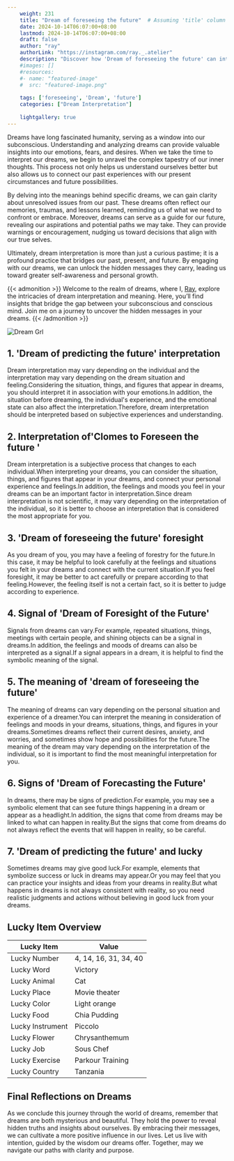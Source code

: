 ```yaml
---
    weight: 231
    title: "Dream of foreseeing the future"  # Assuming 'title' column exists
    date: 2024-10-14T06:07:00+08:00
    lastmod: 2024-10-14T06:07:00+08:00
    draft: false
    author: "ray"
    authorLink: "https://instagram.com/ray._.atelier"
    description: "Discover how 'Dream of foreseeing the future' can interpret your future and uncover its significant meanings in your life."
    #images: []
    #resources:
    #- name: "featured-image"
    #  src: "featured-image.png"
    
    tags: ['foreseeing', 'Dream', 'future']
    categories: ["Dream Interpretation"]
    
    lightgallery: true
---
```

    
Dreams have long fascinated humanity, serving as a window into our subconscious. Understanding and analyzing dreams can provide valuable insights into our emotions, fears, and desires. When we take the time to interpret our dreams, we begin to unravel the complex tapestry of our inner thoughts. This process not only helps us understand ourselves better but also allows us to connect our past experiences with our present circumstances and future possibilities.

By delving into the meanings behind specific dreams, we can gain clarity about unresolved issues from our past. These dreams often reflect our memories, traumas, and lessons learned, reminding us of what we need to confront or embrace. Moreover, dreams can serve as a guide for our future, revealing our aspirations and potential paths we may take. They can provide warnings or encouragement, nudging us toward decisions that align with our true selves.

Ultimately, dream interpretation is more than just a curious pastime; it is a profound practice that bridges our past, present, and future. By engaging with our dreams, we can unlock the hidden messages they carry, leading us toward greater self-awareness and personal growth.

{{< admonition >}}
Welcome to the realm of dreams, where I, [Ray](https://instagram.com/ray._.atelier), explore the intricacies of dream interpretation and meaning. Here, you’ll find insights that bridge the gap between your subconscious and conscious mind. Join me on a journey to uncover the hidden messages in your dreams.
{{< /admonition >}}

![Dream Grl](https://cdn.pixabay.com/photo/2017/11/02/03/35/gothic-2910057_1280.jpg "Dream Grl")

## 1. 'Dream of predicting the future' interpretation
Dream interpretation may vary depending on the individual and the interpretation may vary depending on the dream situation and feeling.Considering the situation, things, and figures that appear in dreams, you should interpret it in association with your emotions.In addition, the situation before dreaming, the individual's experience, and the emotional state can also affect the interpretation.Therefore, dream interpretation should be interpreted based on subjective experiences and understanding.

## 2. Interpretation of'Clomes to Foreseen the future '
Dream interpretation is a subjective process that changes to each individual.When interpreting your dreams, you can consider the situation, things, and figures that appear in your dreams, and connect your personal experience and feelings.In addition, the feelings and moods you feel in your dreams can be an important factor in interpretation.Since dream interpretation is not scientific, it may vary depending on the interpretation of the individual, so it is better to choose an interpretation that is considered the most appropriate for you.

## 3. 'Dream of foreseeing the future' foresight
As you dream of you, you may have a feeling of forestry for the future.In this case, it may be helpful to look carefully at the feelings and situations you felt in your dreams and connect with the current situation.If you feel foresight, it may be better to act carefully or prepare according to that feeling.However, the feeling itself is not a certain fact, so it is better to judge according to experience.

## 4. Signal of 'Dream of Foresight of the Future'
Signals from dreams can vary.For example, repeated situations, things, meetings with certain people, and shining objects can be a signal in dreams.In addition, the feelings and moods of dreams can also be interpreted as a signal.If a signal appears in a dream, it is helpful to find the symbolic meaning of the signal.

## 5. The meaning of 'dream of foreseeing the future'
The meaning of dreams can vary depending on the personal situation and experience of a dreamer.You can interpret the meaning in consideration of feelings and moods in your dreams, situations, things, and figures in your dreams.Sometimes dreams reflect their current desires, anxiety, and worries, and sometimes show hope and possibilities for the future.The meaning of the dream may vary depending on the interpretation of the individual, so it is important to find the most meaningful interpretation for you.

## 6. Signs of 'Dream of Forecasting the Future'
In dreams, there may be signs of prediction.For example, you may see a symbolic element that can see future things happening in a dream or appear as a headlight.In addition, the signs that come from dreams may be linked to what can happen in reality.But the signs that come from dreams do not always reflect the events that will happen in reality, so be careful.

## 7. 'Dream of predicting the future' and lucky
Sometimes dreams may give good luck.For example, elements that symbolize success or luck in dreams may appear.Or you may feel that you can practice your insights and ideas from your dreams in reality.But what happens in dreams is not always consistent with reality, so you need realistic judgments and actions without believing in good luck from your dreams.

## Lucky Item Overview
| Lucky Item          | Value              |
|---------------|--------------------|
| Lucky Number        | 4, 14, 16, 31, 34, 40  |
| Lucky Word          | Victory |
| Lucky Animal        | Cat |
| Lucky Place         | Movie theater     |
| Lucky Color         | Light orange     |
| Lucky Food          | Chia Pudding      |
| Lucky Instrument    | Piccolo |
| Lucky Flower        | Chrysanthemum    |
| Lucky Job           | Sous Chef       |
| Lucky Exercise      | Parkour Training  |
| Lucky Country       | Tanzania    |


##  Final Reflections on Dreams

As we conclude this journey through the world of dreams, remember that dreams are both mysterious and beautiful. They hold the power to reveal hidden truths and insights about ourselves. By embracing their messages, we can cultivate a more positive influence in our lives. Let us live with intention, guided by the wisdom our dreams offer. Together, may we navigate our paths with clarity and purpose.
